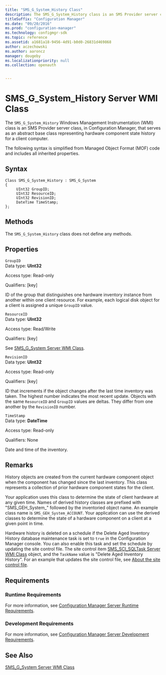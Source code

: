 ```yaml
---
title: "SMS_G_System_History Class"
description: The SMS_G_System_History class is an SMS Provider server class that serves as an abstract base class representing hardware component state history for a client computer.
titleSuffix: "Configuration Manager"
ms.date: "09/20/2016"
ms.prod: "configuration-manager"
ms.technology: configmgr-sdk
ms.topic: reference
ms.assetid: a1681a18-9456-4d91-b0d0-26831d469868
author: aczechowski
ms.author: aaroncz
manager: dougeby
ms.localizationpriority: null
ms.collection: openauth


---
```

# SMS_G_System_History Server WMI Class
The `SMS_G_System_History` Windows Management Instrumentation (WMI) class is an SMS Provider server class, in Configuration Manager, that serves as an abstract base class representing hardware component state history for a client computer.  

 The following syntax is simplified from Managed Object Format (MOF) code and includes all inherited properties.  

## Syntax  

```  
Class SMS_G_System_History : SMS_G_System  
{  
     UInt32 GroupID;  
     UInt32 ResourceID;  
     UInt32 RevisionID;  
     DateTime TimeStamp;  
};  
```  

## Methods  
 The `SMS_G_System_History` class does not define any methods.  

## Properties  
 `GroupID`  
 Data type: **UInt32**  

 Access type: Read-only  

 Qualifiers: [key]  

 ID of the group that distinguishes one hardware inventory instance from another within one client resource. For example, each logical disk object for a client is assigned a unique `GroupID` value.  

 `ResourceID`  
 Data type: **UInt32**  

 Access type: Read/Write  

 Qualifiers: [key]  

 See [SMS_G_System Server WMI Class](../../../../../develop/reference/core/clients/manage/sms_g_system-server-wmi-class.md).  

 `RevisionID`  
 Data type: **UInt32**  

 Access type: Read-only  

 Qualifiers: [key]  

 ID that increments if the object changes after the last time inventory was taken. The highest number indicates the most recent update. Objects with the same `ResourceID` and `GroupID` values are deltas. They differ from one another by the `RevisionID` number.  

 `TimeStamp`  
 Data type: **DateTime**  

 Access type: Read-only  

 Qualifiers: None  

 Date and time of the inventory.  

## Remarks  
 History objects are created from the current hardware component object when the component has changed since the last inventory. This class represents a collection of prior hardware component states for the client.  

 Your application uses this class to determine the state of client hardware at any given time. Names of derived history classes are prefixed with "SMS_GEH_System_" followed by the inventoried object name. An example class name is `SMS_GEH_System_ACCOUNT`. Your application can use the derived classes to determine the state of a hardware component on a client at a given point in time.  

 Hardware history is deleted on a schedule if the Delete Aged Inventory History database maintenance task is set to `true` in the Configuration Manager console. You can also enable this task and set the schedule by updating the site control file. The site control item [SMS_SCI_SQLTask Server WMI Class](../../../../../develop/reference/core/servers/configure/sms_sci_sqltask-server-wmi-class.md) object, and the `TaskName` value is "Delete Aged Inventory History". For an example that updates the site control file, see [About the site control file](../../../../core/understand/about-the-configuration-manager-site-control-file.md).  

## Requirements  

### Runtime Requirements  
 For more information, see [Configuration Manager Server Runtime Requirements](../../../../../develop/core/reqs/server-runtime-requirements.md).  

### Development Requirements  
 For more information, see [Configuration Manager Server Development Requirements](../../../../../develop/core/reqs/server-development-requirements.md).  

## See Also  
 [SMS_G_System Server WMI Class](../../../../../develop/reference/core/clients/manage/sms_g_system-server-wmi-class.md)
